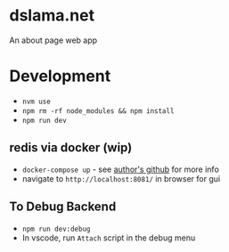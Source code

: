 # dslama.net

An about page web app

# Development
* `nvm use`
* `npm rm -rf node_modules && npm install`
* `npm run dev`

## redis via docker (wip)
* `docker-compose up` - see [author's github](https://github.com/joeferner/redis-commander#docker) for more info
* navigate to `http://localhost:8081/` in browser for gui

## To Debug Backend
* `npm run dev:debug`
* In vscode, run `Attach` script in the debug menu